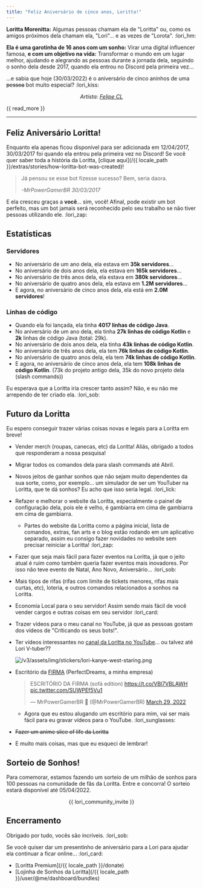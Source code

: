 ```yaml
---
title: "Feliz Aniversário de cinco anos, Loritta!"
---
```

**Loritta Morenitta:** Algumas pessoas chamam ela de "Loritta" ou, como os amigos próximos dela chamam ela, "Lori"... e as vezes de "Lorota". :lori_hm:

**Ela é uma garotinha de 16 anos com um sonho:** Virar uma digital influencer famosa, **e com um objetivo na vida:** Transformar o mundo em um lugar melhor, ajudando e alegrando as pessoas durante a jornada dela, seguindo o sonho dela desde 2017, quando ela entrou no Discord pela primeira vez...

...e sabia que hoje (30/03/2022) é o aniversário de cinco aninhos de uma ~~pessoa~~ bot muito especial? :lori_kiss:

<div style="text-align: center;">
<img-resources src="/v3/assets/posts/2022-03-30-happy-5th-birthday-loritta/loritta-birthday-felipecl.png" sizes="50vw"></img-resources>
<div><i>Artista: <a href="https://www.instagram.com/felipec.l/">Felipe CL</a></i></div>
</div>

{{ read_more }}

---

<h2 class="has-rainbow-text centered-text">Feliz Aniversário Loritta!</h2>

Enquanto ela apenas ficou disponível para ser adicionada em 12/04/2017, 30/03/2017 foi quando ela entrou pela primeira vez no Discord! Se você quer saber toda a história da Loritta, [clique aqui](/{{ locale_path }}/extras/stories/how-loritta-bot-was-created)!

> Já pensou se esse bot fizesse sucesso? Bem, seria daora.
> 
> *-MrPowerGamerBR 30/03/2017*

E ela cresceu graças a **você**... sim, você! Afinal, pode existir um bot perfeito, mas um bot jamais será reconhecido pelo seu trabalho se não tiver pessoas utilizando ele. :lori_zap:

## Estatísticas

### Servidores
* No aniversário de um ano dela, ela estava em **35k servidores**...
* No aniversário de dois anos dela, ela estava em **165k servidores**...
* No aniversário de três anos dela, ela estava em **380k servidores**...
* No aniversário de quatro anos dela, ela estava em **1.2M servidores**...
* E agora, no aniversário de cinco anos dela, ela está em **2.0M servidores**!

### Linhas de código
* Quando ela foi lançada, ela tinha **4017 linhas de código Java**.
* No aniversário de um ano dela, ela tinha **27k linhas de código Kotlin** e **2k** linhas de código Java (total: 29k).
* No aniversário de dois anos dela, ela tinha **43k linhas de código Kotlin**.
* No aniversário de três anos dela, ela tem **76k linhas de código Kotlin**.
* No aniversário de quatro anos dela, ela tem **74k linhas de código Kotlin**.
* E agora, no aniversário de cinco anos dela, ela tem **108k linhas de código Kotlin**. (73k do projeto antigo dela, 35k do novo projeto dela (slash commands))

Eu esperava que a Loritta iria crescer tanto assim? Não, e eu não me arrependo de ter criado ela. :lori_sob:

## Futuro da Loritta

Eu espero conseguir trazer várias coisas novas e legais para a Loritta em breve!

* Vender merch (roupas, canecas, etc) da Loritta! Aliás, obrigado a todos que responderam a nossa pesquisa!
* Migrar todos os comandos dela para slash commands até Abril.
* Novos jeitos de ganhar sonhos que não sejam muito dependentes da sua sorte, como, por exemplo... um simulador de ser um YouTuber na Loritta, que te dá sonhos? Eu acho que isso seria legal. :lori_lick:
* Refazer e melhorar o website da Loritta, especialmente o painel de configuração dela, pois ele é velho, é gambiarra em cima de gambiarra em cima de gambiarra.
  * Partes do website da Loritta como a página inicial, lista de comandos, extras, fan arts e o blog estão rodando em um aplicativo separado, assim eu consigo fazer novidades no website sem precisar reiniciar a Loritta! :lori_zap:
* Fazer que seja mais fácil para fazer eventos na Loritta, já que o jeito atual é ruim como também queria fazer eventos mais inovadores. Por isso não teve evento de Natal, Ano Novo, Aniversário... :lori_sob:
* Mais tipos de rifas (rifas com limite de tickets menores, rifas mais curtas, etc), loteria, e outros comandos relacionados a sonhos na Loritta.
* Economia Local para o seu servidor! Assim sendo mais fácil de você vender cargos e outras coisas em seu servidor :lori_card:
* Trazer vídeos para o meu canal no YouTube, já que as pessoas gostam dos vídeos de "Críticando os seus bots!".
* Ter vídeos interessantes no [canal da Loritta no YouTube](https://www.youtube.com/c/Loritta)... ou talvez até Lori V-tuber??

  ![/v3/assets/img/stickers/lori-kanye-west-staring.png](/v3/assets/img/stickers/lori-kanye-west-staring.png)
* Escritório da [FIRMA](https://perfectdreams.net/) (PerfectDreams, a minha empresa)
  <blockquote class="twitter-tweet"><p lang="pt" dir="ltr">ESCRITÓRIO DA FIRMA (sofá edition) <a href="https://t.co/VBl7VBLAWH">https://t.co/VBl7VBLAWH</a> <a href="https://t.co/SUWPEf5Vu1">pic.twitter.com/SUWPEf5Vu1</a></p>&mdash; MrPowerGamerBR 💫 (@MrPowerGamerBR) <a href="https://twitter.com/MrPowerGamerBR/status/1508908995246968836?ref_src=twsrc%5Etfw">March 29, 2022</a></blockquote> <script async src="https://platform.twitter.com/widgets.js" charset="utf-8"></script> 

  * Agora que eu estou alugando um escritório para mim, vai ser mais fácil para eu gravar vídeos para o YouTube. :lori_sunglasses:
* ~~Fazer um anime slice of life da Loritta~~ 
* E muito mais coisas, mas que eu esqueci de lembrar!

## Sorteio de Sonhos!

Para comemorar, estamos fazendo um sorteio de um milhão de sonhos para 100 pessoas na comunidade de fãs da Loritta. Entre e concorra! O sorteio estará disponível até 05/04/2022.

<div style="display: flex; justify-content: center;">
{{ lori_community_invite }}
</div>

## Encerramento

Obrigado por tudo, vocês são incríveis. :lori_sob:

Se você quiser dar um presentinho de aniversário para a Lori para ajudar ela continuar a ficar online... :lori_card:
* [Loritta Premium](/{{ locale_path }}/donate)
* [Lojinha de Sonhos da Loritta](/{{ locale_path }}/user/@me/dashboard/bundles)